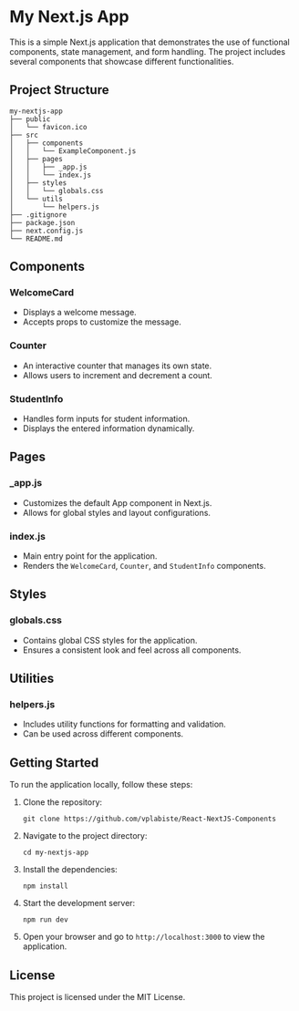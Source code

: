 # My Next.js App

This is a simple Next.js application that demonstrates the use of functional components, state management, and form handling. The project includes several components that showcase different functionalities.

## Project Structure

```
my-nextjs-app
├── public
│   └── favicon.ico
├── src
│   ├── components
│   │   └── ExampleComponent.js
│   ├── pages
│   │   ├── _app.js
│   │   └── index.js
│   ├── styles
│   │   └── globals.css
│   └── utils
│       └── helpers.js
├── .gitignore
├── package.json
├── next.config.js
└── README.md
```

## Components

### WelcomeCard
- Displays a welcome message.
- Accepts props to customize the message.

### Counter
- An interactive counter that manages its own state.
- Allows users to increment and decrement a count.

### StudentInfo
- Handles form inputs for student information.
- Displays the entered information dynamically.

## Pages

### _app.js
- Customizes the default App component in Next.js.
- Allows for global styles and layout configurations.

### index.js
- Main entry point for the application.
- Renders the `WelcomeCard`, `Counter`, and `StudentInfo` components.

## Styles

### globals.css
- Contains global CSS styles for the application.
- Ensures a consistent look and feel across all components.

## Utilities

### helpers.js
- Includes utility functions for formatting and validation.
- Can be used across different components.

## Getting Started

To run the application locally, follow these steps:

1. Clone the repository:
   ```
   git clone https://github.com/vplabiste/React-NextJS-Components
   ```

2. Navigate to the project directory:
   ```
   cd my-nextjs-app
   ```

3. Install the dependencies:
   ```
   npm install
   ```

4. Start the development server:
   ```
   npm run dev
   ```

5. Open your browser and go to `http://localhost:3000` to view the application.

## License

This project is licensed under the MIT License.